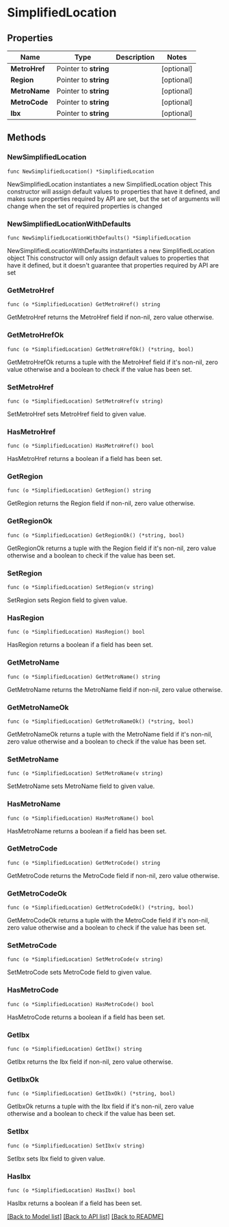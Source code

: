 # SimplifiedLocation

## Properties

Name | Type | Description | Notes
------------ | ------------- | ------------- | -------------
**MetroHref** | Pointer to **string** |  | [optional] 
**Region** | Pointer to **string** |  | [optional] 
**MetroName** | Pointer to **string** |  | [optional] 
**MetroCode** | Pointer to **string** |  | [optional] 
**Ibx** | Pointer to **string** |  | [optional] 

## Methods

### NewSimplifiedLocation

`func NewSimplifiedLocation() *SimplifiedLocation`

NewSimplifiedLocation instantiates a new SimplifiedLocation object
This constructor will assign default values to properties that have it defined,
and makes sure properties required by API are set, but the set of arguments
will change when the set of required properties is changed

### NewSimplifiedLocationWithDefaults

`func NewSimplifiedLocationWithDefaults() *SimplifiedLocation`

NewSimplifiedLocationWithDefaults instantiates a new SimplifiedLocation object
This constructor will only assign default values to properties that have it defined,
but it doesn't guarantee that properties required by API are set

### GetMetroHref

`func (o *SimplifiedLocation) GetMetroHref() string`

GetMetroHref returns the MetroHref field if non-nil, zero value otherwise.

### GetMetroHrefOk

`func (o *SimplifiedLocation) GetMetroHrefOk() (*string, bool)`

GetMetroHrefOk returns a tuple with the MetroHref field if it's non-nil, zero value otherwise
and a boolean to check if the value has been set.

### SetMetroHref

`func (o *SimplifiedLocation) SetMetroHref(v string)`

SetMetroHref sets MetroHref field to given value.

### HasMetroHref

`func (o *SimplifiedLocation) HasMetroHref() bool`

HasMetroHref returns a boolean if a field has been set.

### GetRegion

`func (o *SimplifiedLocation) GetRegion() string`

GetRegion returns the Region field if non-nil, zero value otherwise.

### GetRegionOk

`func (o *SimplifiedLocation) GetRegionOk() (*string, bool)`

GetRegionOk returns a tuple with the Region field if it's non-nil, zero value otherwise
and a boolean to check if the value has been set.

### SetRegion

`func (o *SimplifiedLocation) SetRegion(v string)`

SetRegion sets Region field to given value.

### HasRegion

`func (o *SimplifiedLocation) HasRegion() bool`

HasRegion returns a boolean if a field has been set.

### GetMetroName

`func (o *SimplifiedLocation) GetMetroName() string`

GetMetroName returns the MetroName field if non-nil, zero value otherwise.

### GetMetroNameOk

`func (o *SimplifiedLocation) GetMetroNameOk() (*string, bool)`

GetMetroNameOk returns a tuple with the MetroName field if it's non-nil, zero value otherwise
and a boolean to check if the value has been set.

### SetMetroName

`func (o *SimplifiedLocation) SetMetroName(v string)`

SetMetroName sets MetroName field to given value.

### HasMetroName

`func (o *SimplifiedLocation) HasMetroName() bool`

HasMetroName returns a boolean if a field has been set.

### GetMetroCode

`func (o *SimplifiedLocation) GetMetroCode() string`

GetMetroCode returns the MetroCode field if non-nil, zero value otherwise.

### GetMetroCodeOk

`func (o *SimplifiedLocation) GetMetroCodeOk() (*string, bool)`

GetMetroCodeOk returns a tuple with the MetroCode field if it's non-nil, zero value otherwise
and a boolean to check if the value has been set.

### SetMetroCode

`func (o *SimplifiedLocation) SetMetroCode(v string)`

SetMetroCode sets MetroCode field to given value.

### HasMetroCode

`func (o *SimplifiedLocation) HasMetroCode() bool`

HasMetroCode returns a boolean if a field has been set.

### GetIbx

`func (o *SimplifiedLocation) GetIbx() string`

GetIbx returns the Ibx field if non-nil, zero value otherwise.

### GetIbxOk

`func (o *SimplifiedLocation) GetIbxOk() (*string, bool)`

GetIbxOk returns a tuple with the Ibx field if it's non-nil, zero value otherwise
and a boolean to check if the value has been set.

### SetIbx

`func (o *SimplifiedLocation) SetIbx(v string)`

SetIbx sets Ibx field to given value.

### HasIbx

`func (o *SimplifiedLocation) HasIbx() bool`

HasIbx returns a boolean if a field has been set.


[[Back to Model list]](../README.md#documentation-for-models) [[Back to API list]](../README.md#documentation-for-api-endpoints) [[Back to README]](../README.md)


